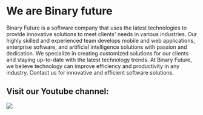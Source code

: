 # We are Binary future

Binary Future is a software company that uses the latest technologies to provide innovative solutions to meet clients' needs in various industries. Our highly skilled and experienced team develops mobile and web applications, enterprise software, and artificial intelligence solutions with passion and dedication. We specialize in creating customized solutions for our clients and staying up-to-date with the latest technology trends. At Binary Future, we believe technology can improve efficiency and productivity in any industry. Contact us for innovative and efficient software solutions.

## Visit our Youtube channel:

<a href="https://www.youtube.com/@binaryfuture9845">
    <img src="https://skillicons.dev/icons?i=youtube" />
  </a>
